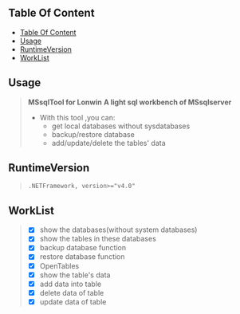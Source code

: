 ## Table Of Content
- [Table Of Content](#table-of-content)
- [Usage](#usage)
- [RuntimeVersion](#runtimeversion)
- [WorkList](#worklist)

## Usage
> **MSsqlTool for Lonwin** 
> **A light sql workbench of MSsqlserver**  
> - With this tool ,you can:  
>   - get local databases without sysdatabases  
>   - backup/restore database  
>   - add/update/delete the tables' data  

## RuntimeVersion
> `.NETFramework, version>="v4.0"`

## WorkList 
> - [X] show the databases(without system databases)
> - [X] show the tables in these databases 
> - [X] backup database function
> - [X] restore database function
> - [X] OpenTables
> - [X] show the table's data
> - [X] add data into table
> - [X] delete data of table 
> - [X] update data of table  





